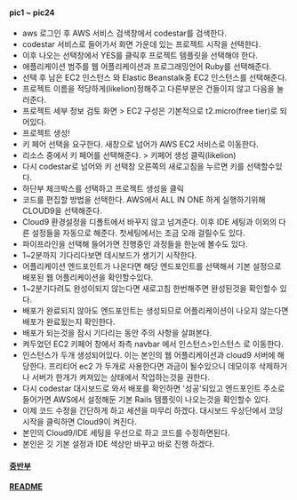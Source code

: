 #### pic1 ~ pic24

* aws 로그인 후 AWS 서비스 검색창에서 codestar를 검색한다. 
* codestar 서비스로 들어가서 화면 가운데 있는 프로젝트 시작을 선택한다. 
* 이후 나오는 선택창에서 YES를 클릭후 프로젝트 템플릿을 선택해야 한다. 
* 애플리케이션 범주를 웹 어플리케이션과 프로그래밍언어 Ruby를 선택해준다. 
* 선택 후 남은 EC2 인스턴스 와 Elastic Beanstalk중 EC2 인스턴스를 선택해준다. 
* 프로젝트 이름을 적당하게(likelion)정해주고 다른부분은 건들이지 않고 다음을 눌러준다. 
* 프로젝트 세부 정보 검토 화면 > EC2 구성은 기본적으로 t2.micro(free tier)로 되어있다. 
* 프로젝트 생성!
* 키 페어 선택을 요구한다. 새창으로 넘어가 AWS EC2 서비스로 이동한다. 
* 리소스 중에서 키 페어를 선택해준다. > 키페어 생성 클릭(likelion)
* 다시 codestar로 넘어와 키 선택창 오른쪽의 새로고침을 누르면 키를 선택할수있다. 
* 하단부 체크박스를 선택하고 프로젝트 생성을 클릭
* 코드를 편집할 방법을 선택한다. AWS에서 ALL IN ONE 하게 실행하기위해  CLOUD9을 선택해준다.
* Cloud9 환경설정을 디폴트에서 바꾸지 않고 넘겨준다. 이후 IDE 세팅과 이외의 다른 설정들을 자동으로 해준다. 첫세팅에서는 조금 오래 걸릴수도 있다. 
* 파이프라인을 선택해 들어가면 진행중인 과정들을 한눈에 볼수도 있다. 
* 1~2분까지 기다리다보면 데시보드가 생기기 시작한다. 
* 어플리케이션 엔드포인트가 나온다면 해당 엔드포인트를 선택해서 기본 설정으로 배포된 웹 어플리케이션을 확인할수있다. 
* 1~2분기다려도 완성이되지 않는다면 새로고침 한번해주면 완성된것을 확인할수 있다.
* 배포가 완료되지 않아도 엔드포인트는 생성되므로 어플리케이션이 나오지 않는다면 배포가 완료됬는지 확인한다. 
* 배포가 되는것을 잠시 기다리는 동안 주의 사항을 살펴본다. 
* 켜두었던 EC2 키페어 창에서 좌측 navbar 에서 인스턴스>인스턴스 로 이동한다. 
* 인스턴스가 두개 생성되어있다. 이는 본인의 웹 어플리케이션과 cloud9 서버에 해당한다. 프리티어 ec2 가 두개로 사용한다면 과금이 될수있으니 데모이후 삭제하거나 서버가 한개가 켜져있는 상태에서 작업하는것을 권한다. 
* 다시 codestar 대시보드로 와서 배포를 확인하면 '성공'되있고 엔드포인트 주소로 들어가면 AWS에서 설정해둔 기본 Rails 템플릿이 나오는것을 확인할수 있다. 
* 이제 코드 수정을 간단하게 하고 세션을 마무리 하겠다. 대시보드 우상단에서 코딩시작을 클릭하면  Cloud9이 켜진다. 
* 본인의 Cloud9/IDE 세팅을 우선으로 하고 코드를 수정하면된다. 
* 본인은 깃 기본 설정과 IDE 색상만 바꾸고 바로 진행 하겠다. 


#### [중반부](demo2.md)
#### [README](README.md)